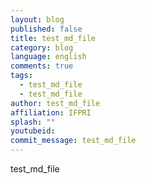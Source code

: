 ```yaml
---
layout: blog
published: false
title: test_md_file
category: blog
language: english
comments: true
tags: 
  - test_md_file
  - test_md_file
author: test_md_file
affiliation: IFPRI
splash: ""
youtubeid: 
commit_message: test_md_file
---
```

test_md_file